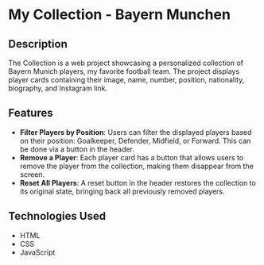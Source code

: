 # My Collection - Bayern Munchen

## Description
The Collection is a web project showcasing a personalized collection of Bayern Munich players, my favorite football team. The project displays player cards containing their image, name, number, position, nationality, biography, and Instagram link.

## Features
- **Filter Players by Position**: Users can filter the displayed players based on their position: Goalkeeper, Defender, Midfield, or Forward. This can be done via a button in the header.
- **Remove a Player**: Each player card has a button that allows users to remove the player from the collection, making them disappear from the screen.
- **Reset All Players**: A reset button in the header restores the collection to its original state, bringing back all previously removed players.

## Technologies Used
- HTML
- CSS
- JavaScript